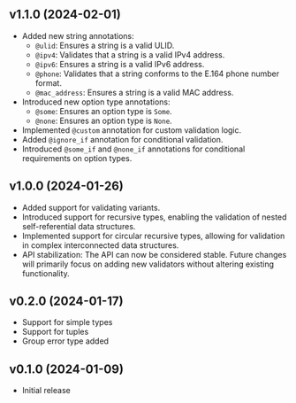 ## v1.1.0 (2024-02-01)

- Added new string annotations: 
  - `@ulid`: Ensures a string is a valid ULID.
  - `@ipv4`: Validates that a string is a valid IPv4 address.
  - `@ipv6`: Ensures a string is a valid IPv6 address.
  - `@phone`: Validates that a string conforms to the E.164 phone number format.
  - `@mac_address`: Ensures a string is a valid MAC address.
- Introduced new option type annotations: 
  - `@some`: Ensures an option type is `Some`.
  - `@none`: Ensures an option type is `None`.
- Implemented `@custom` annotation for custom validation logic.
- Added `@ignore_if` annotation for conditional validation.
- Introduced `@some_if` and `@none_if` annotations for conditional requirements on option types.

## v1.0.0 (2024-01-26)

- Added support for validating variants.
- Introduced support for recursive types, enabling the validation of nested self-referential data structures.
- Implemented support for circular recursive types, allowing for validation in complex interconnected data structures.
- API stabilization: The API can now be considered stable. Future changes will primarily focus on adding new validators without altering existing functionality.

## v0.2.0 (2024-01-17)

- Support for simple types
- Support for tuples
- Group error type added

## v0.1.0 (2024-01-09)

- Initial release
